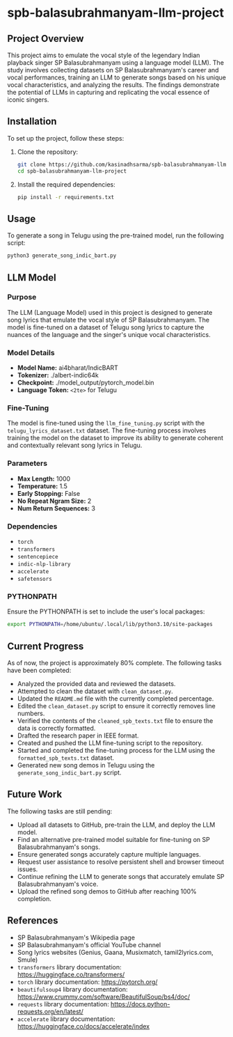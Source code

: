 # spb-balasubrahmanyam-llm-project

## Project Overview
This project aims to emulate the vocal style of the legendary Indian playback singer SP Balasubrahmanyam using a language model (LLM). The study involves collecting datasets on SP Balasubrahmanyam's career and vocal performances, training an LLM to generate songs based on his unique vocal characteristics, and analyzing the results. The findings demonstrate the potential of LLMs in capturing and replicating the vocal essence of iconic singers.

## Installation
To set up the project, follow these steps:
1. Clone the repository:
   ```bash
   git clone https://github.com/kasinadhsarma/spb-balasubrahmanyam-llm-project.git
   cd spb-balasubrahmanyam-llm-project
   ```
2. Install the required dependencies:
   ```bash
   pip install -r requirements.txt
   ```

## Usage
To generate a song in Telugu using the pre-trained model, run the following script:
```bash
python3 generate_song_indic_bart.py
```

## LLM Model
### Purpose
The LLM (Language Model) used in this project is designed to generate song lyrics that emulate the vocal style of SP Balasubrahmanyam. The model is fine-tuned on a dataset of Telugu song lyrics to capture the nuances of the language and the singer's unique vocal characteristics.

### Model Details
- **Model Name:** ai4bharat/IndicBART
- **Tokenizer:** ./albert-indic64k
- **Checkpoint:** ./model_output/pytorch_model.bin
- **Language Token:** `<2te>` for Telugu

### Fine-Tuning
The model is fine-tuned using the `llm_fine_tuning.py` script with the `telugu_lyrics_dataset.txt` dataset. The fine-tuning process involves training the model on the dataset to improve its ability to generate coherent and contextually relevant song lyrics in Telugu.

### Parameters
- **Max Length:** 1000
- **Temperature:** 1.5
- **Early Stopping:** False
- **No Repeat Ngram Size:** 2
- **Num Return Sequences:** 3

### Dependencies
- `torch`
- `transformers`
- `sentencepiece`
- `indic-nlp-library`
- `accelerate`
- `safetensors`

### PYTHONPATH
Ensure the PYTHONPATH is set to include the user's local packages:
```bash
export PYTHONPATH=/home/ubuntu/.local/lib/python3.10/site-packages
```

## Current Progress
As of now, the project is approximately 80% complete. The following tasks have been completed:
- Analyzed the provided data and reviewed the datasets.
- Attempted to clean the dataset with `clean_dataset.py`.
- Updated the `README.md` file with the currently completed percentage.
- Edited the `clean_dataset.py` script to ensure it correctly removes line numbers.
- Verified the contents of the `cleaned_spb_texts.txt` file to ensure the data is correctly formatted.
- Drafted the research paper in IEEE format.
- Created and pushed the LLM fine-tuning script to the repository.
- Started and completed the fine-tuning process for the LLM using the `formatted_spb_texts.txt` dataset.
- Generated new song demos in Telugu using the `generate_song_indic_bart.py` script.

## Future Work
The following tasks are still pending:
- Upload all datasets to GitHub, pre-train the LLM, and deploy the LLM model.
- Find an alternative pre-trained model suitable for fine-tuning on SP Balasubrahmanyam's songs.
- Ensure generated songs accurately capture multiple languages.
- Request user assistance to resolve persistent shell and browser timeout issues.
- Continue refining the LLM to generate songs that accurately emulate SP Balasubrahmanyam's voice.
- Upload the refined song demos to GitHub after reaching 100% completion.

## References
- SP Balasubrahmanyam's Wikipedia page
- SP Balasubrahmanyam's official YouTube channel
- Song lyrics websites (Genius, Gaana, Musixmatch, tamil2lyrics.com, Smule)
- `transformers` library documentation: https://huggingface.co/transformers/
- `torch` library documentation: https://pytorch.org/
- `beautifulsoup4` library documentation: https://www.crummy.com/software/BeautifulSoup/bs4/doc/
- `requests` library documentation: https://docs.python-requests.org/en/latest/
- `accelerate` library documentation: https://huggingface.co/docs/accelerate/index
